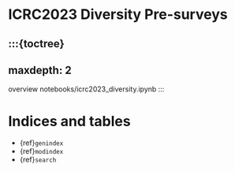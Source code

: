 # ICRC2023 Diversity Pre-surveys

:::{toctree}
---
maxdepth: 2
---
overview
notebooks/icrc2023_diversity.ipynb
:::



# Indices and tables

* {ref}`genindex`
* {ref}`modindex`
* {ref}`search`
